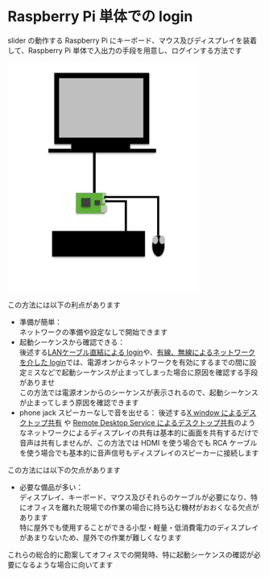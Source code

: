 # Raspberry Pi 単体での login

slider の動作する Raspberry Pi にキーボード、マウス及びディスプレイを装着して、Raspberry Pi 単体で入出力の手段を用意し、ログインする方法です  

<img src="pic/ss.2016-12-18 18.53.51.png" width="75%">

この方法には以下の利点があります
- 準備が簡単：  
ネットワークの準備や設定なしで開始できます
- 起動シーケンスから確認できる：  
後述する[LANケーブル直結による login](direct_login.md)や、[有線、無線によるネットワークを介した login](lan_login.md)では、電源オンからネットワークを有効にするまでの間に設定ミスなどで起動シーケンスが止まってしまった場合に原因を確認する手段がありませ  
この方法では電源オンからのシーケンスが表示されるので、起動シーケンスが止まってしまう原因を確認できます
- phone jack スピーカーなしで音を出せる：
後述する[X window によるデスクトップ共有](chapter2.md) や [Remote Desktop Service によるデスクトップ共有](chapter2.md)のようなネットワークによるディスプレイの共有は基本的に画面を共有するだけで音声は共有しませんが、この方法では HDMI を使う場合でも RCA ケーブルを使う場合でも基本的に音声信号もディスプレイのスピーカーに接続します  

この方法には以下の欠点があります
- 必要な備品が多い：  
ディスプレイ、キーボード、マウス及びそれらのケーブルが必要になり、特にオフィスを離れた現場での作業の場合に持ち込む機材がおおくなる欠点があります  
特に屋外でも使用することができる小型・軽量・低消費電力のディスプレイがあまりないため、屋外での作業が難しくなります

これらの総合的に勘案してオフィスでの開発時、特に起動シーケンスの確認が必要になるような場合に向いてます
